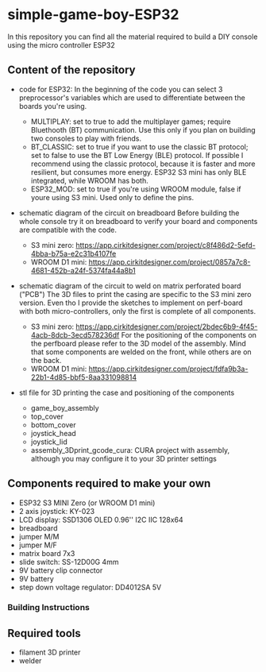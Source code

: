 # simple-game-boy-ESP32
In this repository you can find all the material required to build a DIY console using the micro controller ESP32

## Content of the repository
- code for ESP32:
    In the beginning of the code you can select 3 preprocessor's variables which are used to differentiate between the boards you're using. 
    - MULTIPLAY: set to true to add the multiplayer games; require Bluethooth (BT) communication. Use this only if you plan on building two consoles to play with friends.
    - BT_CLASSIC: set to true if you want to use the classic BT protocol; set to false to use the BT Low Energy (BLE) protocol. If possible I recommend using the classic protocol, because it is faster and more resilient, but consumes more energy. ESP32 S3 mini has only BLE integrated, while WROOM has both.
    - ESP32_MOD: set to true if you're using WROOM module, false if youre using S3 mini. Used only to define the pins.

- schematic diagram of the circuit on breadboard
    Before building the whole console try it on breadboard to verify your board and components are compatible with the code.
    - S3 mini zero: https://app.cirkitdesigner.com/project/c8f486d2-5efd-4bba-b75a-e2c31b4107fe
    - WROOM D1 mini: https://app.cirkitdesigner.com/project/0857a7c8-4681-452b-a24f-5374fa44a8b1

- schematic diagram of the circuit to weld on matrix perforated board ("PCB")
    The 3D files to print the casing are specific to the S3 mini zero version. Even tho I provide the sketches to implement on perf-board with both micro-controllers, only the first is complete of all components.
    - S3 mini zero: https://app.cirkitdesigner.com/project/2bdec6b9-4f45-4acb-8dcb-3ecd578236df
        For the positioning of the components on the perfboard please refer to the 3D model of the assembly. Mind that some components are welded on the front, while others are on the back.
    - WROOM D1 mini: https://app.cirkitdesigner.com/project/fdfa9b3a-22b1-4d85-bbf5-8aa331098814

- stl file for 3D printing the case and positioning of the components
    - game_boy_assembly
    - top_cover
    - bottom_cover
    - joystick_head
    - joystick_lid
    - assembly_3Dprint_gcode_cura: CURA project with assembly, although you may configure it to your 3D printer settings

## Components required to make your own
- ESP32 S3 MINI Zero (or WROOM D1 mini)
- 2 axis joystick: KY-023
- LCD display: SSD1306 OLED 0.96'' I2C IIC 128x64
- breadboard
- jumper M/M
- jumper M/F
- matrix board 7x3
- slide switch: SS-12D00G 4mm
- 9V battery clip connector
- 9V battery
- step down voltage regulator: DD4012SA 5V

### Building Instructions 


## Required tools
- filament 3D printer
- welder